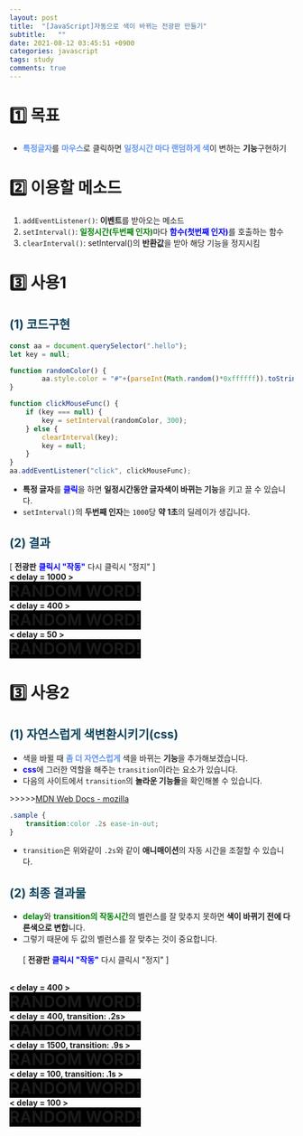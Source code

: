 ```yaml
---
layout: post
title:  "[JavaScript]자동으로 색이 바뀌는 전광판 만들기"
subtitle:   ""
date: 2021-08-12 03:45:51 +0900
categories: javascript
tags: study
comments: true
---
```

<h1>1️⃣ 목표</h1>
<kline></kline>

* <b style="color:cornflowerblue">특정글자</b>를 <b style="color:cornflowerblue">마우스</b>로 클릭하면 <b style="color:cornflowerblue">일정시간 마다 랜덤하게 색</b>이 변하는 **기능**구현하기


<h1 class="ksubject">2️⃣ 이용할 메소드</h1>

1. `addEventListener()`: **이벤트**를 받아오는 메소드
2. `setInterval()`: <b style="color:green">일정시간(두번째 인자)</b>마다 <b style="color:blue">함수(첫번째 인자)</b>를 호출하는 함수
3. `clearInterval()`: <rd>setInterval()</rd>의 **반환값**을 받아 해당 기능을 정지시킴

<h1 class="ksubject">3️⃣ 사용1</h1>
<h2 style="color:#0e435c;">(1) 코드구현</h2>

```javascript
const aa = document.querySelector(".hello");
let key = null;

function randomColor() {
        aa.style.color = "#"+(parseInt(Math.random()*0xffffff)).toString(16);
}

function clickMouseFunc() {
    if (key === null) {
        key = setInterval(randomColor, 300);
    } else {
        clearInterval(key);
        key = null;
    }
}
aa.addEventListener("click", clickMouseFunc);
```

* **특정 글자**를 <b style="color:blue">클릭</b>을 하면 **일정시간동안 글자색이 바뀌는 기능**을 키고 끌 수 있습니다.
* `setInterval()`의 **두번째 인자**는 `1000`당 **약 1초**의 딜레이가 생깁니다.

<kline></kline>
<h2 style="color:#0e435c;">(2) 결과</h2>

&#91; **전광판** <b style="color:blue">클릭시 "작동"</b> <rd>다시 클릭시 "정지"</rd> &#93;
<br>
<b> &lt; delay = 1000 &gt;</b><br>
<b class="random_A12">RANDOM WORD!</b><br>
<b> &lt; delay = 400 &gt;</b><br>
<b class="random_A12">RANDOM WORD!</b><br>
<b> &lt; delay = 50 &gt;</b><br>
<b class="random_A12">RANDOM WORD!</b><br>

<h1 class="ksubject">3️⃣ 사용2</h1>
<h2 style="color:#0e435c;">(1) 자연스럽게 색변환시키기(css)</h2>

* 색을 바뀔 때 <b style="color:cornflowerblue">좀 더 자연스럽게</b> 색을 바뀌는 **기능**을 추가해보겠습니다.
* <b style="color:blue">css</b>에 그러한 역할을 해주는 `transition`이라는 요소가 있습니다.
* 다음의 사이트에서 `transition`의 **놀라운 기능들**을 확인해볼 수 있습니다.

&gt;&gt;&gt;&gt;&gt;<a href="https://developer.mozilla.org/ko/docs/Web/CSS/CSS_Transitions/Using_CSS_transitions">MDN Web Docs - mozilla</a>

```css
.sample {
    transition:color .2s ease-in-out;
}
```

* `transition`은 위와같이 `.2s`와 같이 **애니매이션**의 자동 시간을 조절할 수 있습니다.

<kline></kline>
<h2 style="color:#0e435c;">(2) 최종 결과물</h2>

* <b style="color:green">delay</b>와 <b style="color:green">transition의 작동시간</b>의 벨런스를 잘 맞추지 못하면 **색이 바뀌기 전에 다른색으로 변합**니다.
* 그렇기 때문에 <rd>두 값의 벨런스를 잘 맞추는 것이 중요합니다.</rd>
<br><br>
&#91; **전광판** <b style="color:blue">클릭시 "작동"</b> <rd>다시 클릭시 "정지"</rd> &#93;
<br>
<b> &lt; delay = 400 &gt;</b><br>
<b class="random_A12">RANDOM WORD!</b><br>
<b> &lt; delay = 400, transition: .2s&gt;</b><br>
<b class="random_A12 action">RANDOM WORD!</b><br>
<b> &lt; delay = 1500, transition: .9s &gt;</b><br>
<b class="random_A12 action2">RANDOM WORD!</b><br>
<b> &lt; delay = 100, transition: .1s &gt;</b><br>
<b class="random_A12 action3">RANDOM WORD!</b><br>
<b> &lt; delay = 100 &gt;</b><br>
<b class="random_A12">RANDOM WORD!</b><br>

<script>
	const A12 = document.querySelectorAll(".random_A12");
	const delay_A12 = [1000, 400, 50, 400, 400, 1500, 100, 100];

	for (let i = 0; i < A12.length; i++) {
		let key = null;

		function randomColor() {
			A12[i].style.color = "#"+(parseInt(Math.random()*0xffffff)).toString(16);
		}

		function clickMouseFunc() {
			if (key === null) {
				key = setInterval(randomColor, delay_A12[i]);
			} else {
				clearInterval(key);
				key = null;
			}
		}
		A12[i].addEventListener("click", clickMouseFunc);
	}
</script>
<style>
	.random_A12 {
		font-size:200%;
		background-color:black;
	}
	.action {
		transition:color .2s ease-in-out;
	}
	.action2 {
		transition:color .9s ease-in-out;
	}
	.action3 {
		transition:color .1s ease-in-out;
	}
</style>
